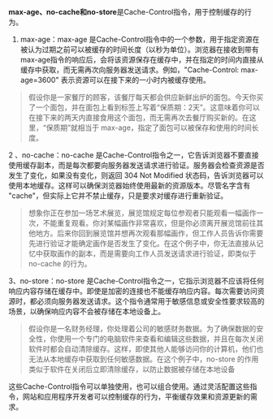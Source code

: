**max-age、no-cache和no-store**是Cache-Control指令，用于控制缓存的行为。

1. max-age：max-age 是Cache-Control指令中的一个参数，用于指定资源在被认为过期之前可以被缓存的时间长度（以秒为单位）。浏览器在接收到带有max-age指令的响应后，会将该资源保存在缓存中，并在指定的时间内直接从缓存中获取，而无需再次向服务器发送请求。例如，"Cache-Control: max-age=3600" 表示资源可以在接下来的一小时内被缓存使用。

> ​		假设你是一家餐厅的顾客，该餐厅每天都会供应新鲜出炉的面包。今天你买了一个面包，并在面包上看到标签上写着“保质期：2天”。这意味着你可以在接下来的两天内直接食用这个面包，而无需再次去餐厅购买新的。在这里，“保质期”就相当于 max-age，指定了面包可以被保存和使用的时间长度。

2 、no-cache：no-cache 是Cache-Control指令之一，它告诉浏览器不要直接使用缓存副本，而是每次都要向服务器发送请求进行验证。服务器会检查资源是否发生了变化，如果没有变化，则返回 304 Not Modified 状态码，告诉浏览器可以使用本地缓存。这样可以确保浏览器始终使用最新的资源版本。尽管名字含有 "cache"，但实际上它并不禁止缓存，只是要求对缓存进行重新验证。

> 想象你正在参加一场艺术展览，展览馆规定每位参观者只能观看一幅画作一次，不能重复观看。你对某幅画作非常喜欢，但是你必须离开展览馆前往其他地方。后来你回到展览馆并想再次观看那幅画作，但工作人员告诉你需要先进行验证才能确定画作是否发生了变化。在这个例子中，你无法直接从记忆中获取画作的副本，而是需要向工作人员发送请求进行验证，即类似于 no-cache 的行为。

3、no-store：no-store 是Cache-Control指令之一，它指示浏览器不应该将任何响应内容存储在缓存中。即使是加密的连接也不能缓存响应内容。每次需要访问资源时，都必须向服务器发送请求。这个指令通常用于敏感信息或安全性要求较高的场景，以确保响应内容不会被存储在本地设备上。

> 假设你是一名财务经理，你处理着公司的敏感财务数据。为了确保数据的安全性，你使用一个专门的电脑软件来查看和编辑这些数据，并且在每次关闭软件时都会自动清除缓存。这样，即使其他人能够访问你的计算机，他们也无法从本地缓存中获取到任何敏感数据。在这个例子中，no-store 的作用类似于软件在关闭后立即清除缓存，以防止数据被存储在本地设备

这些Cache-Control指令可以单独使用，也可以组合使用。通过灵活配置这些指令，网站和应用程序开发者可以控制缓存的行为，平衡缓存效果和资源更新的需求。